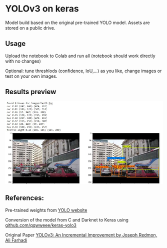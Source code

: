 # YOLOv3 on keras

Model build based on the original pre-trained YOLO model. Assets are stored on a public drive.

## Usage

Upload the notebook to Colab and run all (notebook should work directly with no changes)

Optional: tune threshlods (confidence, IoU,...) as you like, change images or test on your own images.

## Results preview

![casablanca, Morocco](result_casa.JPG)



## References:

Pre-trained weights from <a href="https://pjreddie.com/darknet/yolo/"> YOLO website </a>

Conversion of the model from C and Darknet to Keras using  <a  href="https://github.com/qqwweee/keras-yolo3">github.com/qqwweee/keras-yolo3</a>

Original Paper <a  href="https://arxiv.org/abs/1804.02767">YOLOv3: An Incremental Improvement by Joseph Redmon, Ali Farhadi</a>
